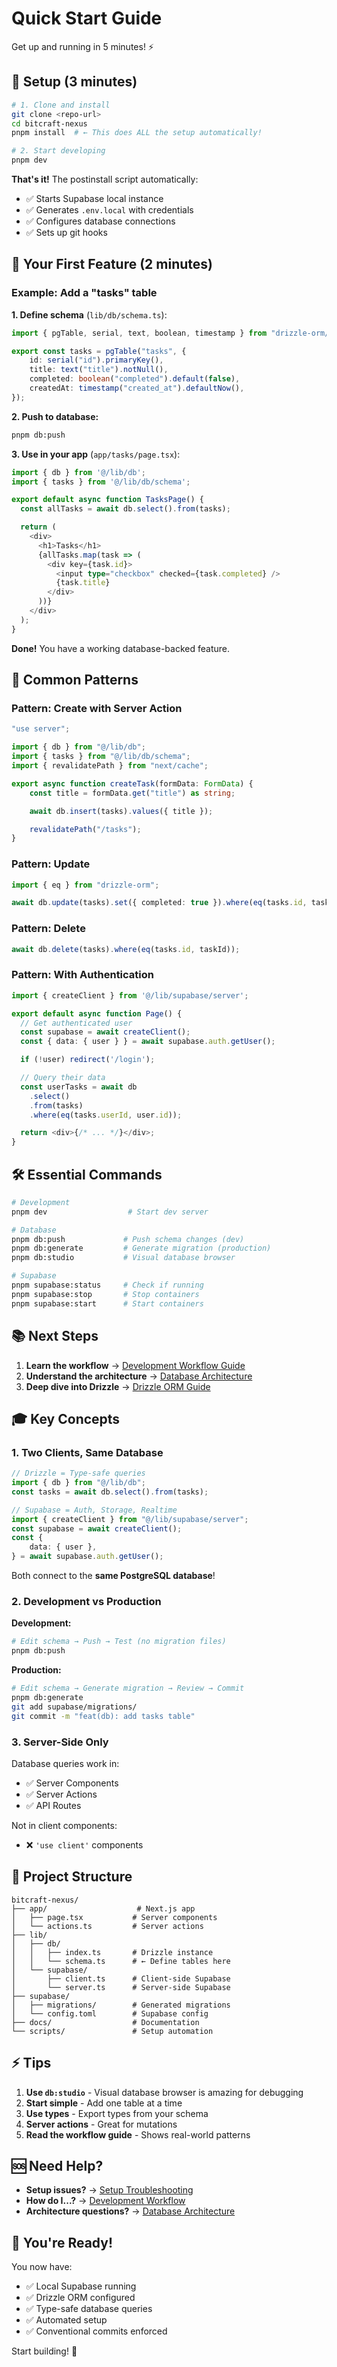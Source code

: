 # Quick Start Guide

Get up and running in 5 minutes! ⚡

## 🚀 Setup (3 minutes)

```bash
# 1. Clone and install
git clone <repo-url>
cd bitcraft-nexus
pnpm install  # ← This does ALL the setup automatically!

# 2. Start developing
pnpm dev
```

**That's it!** The postinstall script automatically:

- ✅ Starts Supabase local instance
- ✅ Generates `.env.local` with credentials
- ✅ Configures database connections
- ✅ Sets up git hooks

## 📖 Your First Feature (2 minutes)

### Example: Add a "tasks" table

**1. Define schema** (`lib/db/schema.ts`):

```typescript
import { pgTable, serial, text, boolean, timestamp } from "drizzle-orm/pg-core";

export const tasks = pgTable("tasks", {
    id: serial("id").primaryKey(),
    title: text("title").notNull(),
    completed: boolean("completed").default(false),
    createdAt: timestamp("created_at").defaultNow(),
});
```

**2. Push to database:**

```bash
pnpm db:push
```

**3. Use in your app** (`app/tasks/page.tsx`):

```typescript
import { db } from '@/lib/db';
import { tasks } from '@/lib/db/schema';

export default async function TasksPage() {
  const allTasks = await db.select().from(tasks);

  return (
    <div>
      <h1>Tasks</h1>
      {allTasks.map(task => (
        <div key={task.id}>
          <input type="checkbox" checked={task.completed} />
          {task.title}
        </div>
      ))}
    </div>
  );
}
```

**Done!** You have a working database-backed feature.

## 🎯 Common Patterns

### Pattern: Create with Server Action

```typescript
"use server";

import { db } from "@/lib/db";
import { tasks } from "@/lib/db/schema";
import { revalidatePath } from "next/cache";

export async function createTask(formData: FormData) {
    const title = formData.get("title") as string;

    await db.insert(tasks).values({ title });

    revalidatePath("/tasks");
}
```

### Pattern: Update

```typescript
import { eq } from "drizzle-orm";

await db.update(tasks).set({ completed: true }).where(eq(tasks.id, taskId));
```

### Pattern: Delete

```typescript
await db.delete(tasks).where(eq(tasks.id, taskId));
```

### Pattern: With Authentication

```typescript
import { createClient } from '@/lib/supabase/server';

export default async function Page() {
  // Get authenticated user
  const supabase = await createClient();
  const { data: { user } } = await supabase.auth.getUser();

  if (!user) redirect('/login');

  // Query their data
  const userTasks = await db
    .select()
    .from(tasks)
    .where(eq(tasks.userId, user.id));

  return <div>{/* ... */}</div>;
}
```

## 🛠️ Essential Commands

```bash
# Development
pnpm dev                  # Start dev server

# Database
pnpm db:push             # Push schema changes (dev)
pnpm db:generate         # Generate migration (production)
pnpm db:studio           # Visual database browser

# Supabase
pnpm supabase:status     # Check if running
pnpm supabase:stop       # Stop containers
pnpm supabase:start      # Start containers
```

## 📚 Next Steps

1. **Learn the workflow** → [Development Workflow Guide](./DEVELOPMENT_WORKFLOW.md)
2. **Understand the architecture** → [Database Architecture](./DATABASE_ARCHITECTURE.md)
3. **Deep dive into Drizzle** → [Drizzle ORM Guide](./DRIZZLE_GUIDE.md)

## 🎓 Key Concepts

### 1. Two Clients, Same Database

```typescript
// Drizzle = Type-safe queries
import { db } from "@/lib/db";
const tasks = await db.select().from(tasks);

// Supabase = Auth, Storage, Realtime
import { createClient } from "@/lib/supabase/server";
const supabase = await createClient();
const {
    data: { user },
} = await supabase.auth.getUser();
```

Both connect to the **same PostgreSQL database**!

### 2. Development vs Production

**Development:**

```bash
# Edit schema → Push → Test (no migration files)
pnpm db:push
```

**Production:**

```bash
# Edit schema → Generate migration → Review → Commit
pnpm db:generate
git add supabase/migrations/
git commit -m "feat(db): add tasks table"
```

### 3. Server-Side Only

Database queries work in:

- ✅ Server Components
- ✅ Server Actions
- ✅ API Routes

Not in client components:

- ❌ `'use client'` components

## 🎨 Project Structure

```
bitcraft-nexus/
├── app/                    # Next.js app
│   ├── page.tsx           # Server components
│   └── actions.ts         # Server actions
├── lib/
│   ├── db/
│   │   ├── index.ts       # Drizzle instance
│   │   └── schema.ts      # ← Define tables here
│   └── supabase/
│       ├── client.ts      # Client-side Supabase
│       └── server.ts      # Server-side Supabase
├── supabase/
│   ├── migrations/        # Generated migrations
│   └── config.toml        # Supabase config
├── docs/                  # Documentation
└── scripts/               # Setup automation
```

## ⚡ Tips

1. **Use `db:studio`** - Visual database browser is amazing for debugging
2. **Start simple** - Add one table at a time
3. **Use types** - Export types from your schema
4. **Server actions** - Great for mutations
5. **Read the workflow guide** - Shows real-world patterns

## 🆘 Need Help?

- **Setup issues?** → [Setup Troubleshooting](./SETUP_TROUBLESHOOTING.md)
- **How do I...?** → [Development Workflow](./DEVELOPMENT_WORKFLOW.md)
- **Architecture questions?** → [Database Architecture](./DATABASE_ARCHITECTURE.md)

## 🎉 You're Ready!

You now have:

- ✅ Local Supabase running
- ✅ Drizzle ORM configured
- ✅ Type-safe database queries
- ✅ Automated setup
- ✅ Conventional commits enforced

Start building! 🚀
